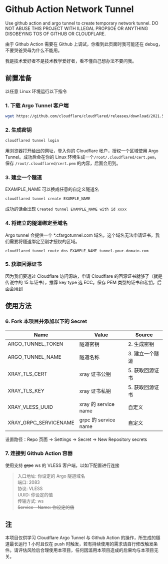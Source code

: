 # Github Action Network Tunnel
Use github action and argo tunnel to create temporary network tunnel. DO NOT ABUSE THIS PROJECT WITH ILLEGAL PROPSOE OR ANYTHING DISOBEYING TOS OF GITHUB OR CLOUDFLARE.

由于 Github Action 需要在 Github 上调试，你看到此页面时我可能还在 debug，不要哭爸哭母为什么不能用。

我是技术爱好者不是技术教学爱好者，看不懂自己想办法不要问我。

## 前置准备
以任意 Linux 环境运行以下指令
### 1. 下载 Argo Tunnel 客户端
```sh
wget https://github.com/cloudflare/cloudflared/releases/download/2021.5.10/cloudflared-linux-amd64 -O /usr/local/bin/cloudflared && chmod +x /usr/local/bin/cloudflared
```
### 2. 生成密钥
```sh
cloudflared tunnel login
```
用浏览器打开给出的网址，登入你的 Cloudflare 帐户，授权一个区域使用 Argo Tunnel。成功后会在你的 Linux 环境生成一个`/root/.cloudflared/cert.pem`，保存 `/root/.cloudflared/cert.pem` 的内容，后面会用到。
### 3. 建立一个隧道
EXAMPLE_NAME 可以换成任意的自定义隧道名
```sh
cloudflared tunnel create EXAMPLE_NAME
```
成功的话会出现 `Created tunnel EXAMPLE_NAME with id xxxx`
### 4. 将建立的隧道绑定至域名
Argo tunnel 会提供一个 *.cfargotunnel.com 域名，这个域名无法申请证书，我们需要将隧道绑定至刚才授权的区域。
```
cloudflared tunnel route dns EXAMPLE_NAME tunnel.your-domain.com
```
### 5. 获取回源证书
因为我们要透过 Cloudflare 访问源站，申请 Cloudflare 的回源证书就够了（就是传说中的 15 年证书），推荐 key type 选 ECC。保存 PEM 类型的证书和私钥，后面会用到

## 使用方法
### 6. Fork 本项目并添加以下的 Secret
| Name | Value | Source |
|-|-|-|
| ARGO_TUNNEL_TOKEN | 隧道密钥 | 2. 生成密钥 |
| ARGO_TUNNEL_NAME | 隧道名称 | 3. 建立一个隧道 |
| XRAY_TLS_CERT | xray 证书公钥 | 5. 获取回源证书 |
| XRAY_TLS_KEY | xray 证书私钥 | 5. 获取回源证书 |
| XRAY_VLESS_UUID | xray 的 service name | 自定义 |
| XRAY_GRPC_SERVICENAME | grpc 的 service name | 自定义 |

设置路径：Repo 页面 → Settings → Secret → New Repository secrets

### 7. 连接到 Github Action 容器
使用支持 ~~grpc~~ ws 的 VLESS 客户端，以如下配置进行连接
> 入口地址: 你设定的 Argo 隧道域名 <br>
> 端口: 2083 <br>
> 协议: VLESS <br>
> UUID: 你设定的值 <br>
> 传输方式: ws <br>
> ~~Service　Name: 你设定的值~~ <br>

## 注
本项目仅供学习 Cloudflare Argo Tunnel 与 Github Action 的操作，所生成的隧道最长运行 1 小时且仅在 push 时触发，若有持续使用的需求请自行修改触发条件。请评估风险后合理使用本项目，任何因滥用本项目造成的后果均与本项目无关。